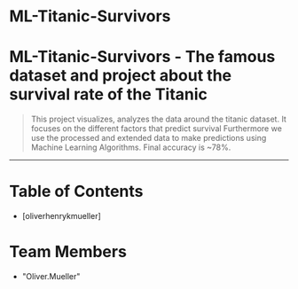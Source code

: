 # ML-Titanic-Survivors



# ML-Titanic-Survivors - The famous dataset and project about the survival rate of the Titanic 
> This project visualizes, analyzes the data around the titanic dataset. It focuses on the different factors that predict survival
> Furthermore we use the processed and extended data to make predictions using Machine Learning Algorithms.
> Final accuracy is ~78%.
<hr>

# Table of Contents
* [oliverhenrykmueller]

# <a name="team-members"></a>Team Members
* "Oliver.Mueller" 
